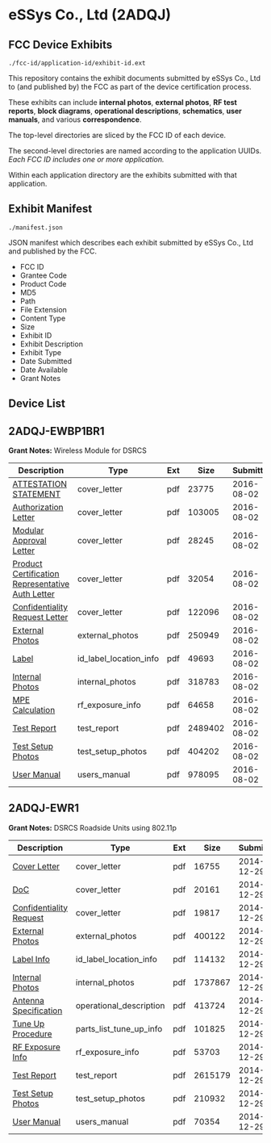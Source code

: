 # eSSys Co., Ltd (2ADQJ)
## FCC Device Exhibits

```
./fcc-id/application-id/exhibit-id.ext
```

This repository contains the exhibit documents submitted by eSSys Co., Ltd to (and published by) the FCC as part of the device certification process.

These exhibits can include **internal photos**, **external photos**, **RF test reports**, **block diagrams**, **operational descriptions**, **schematics**, **user manuals**, and various **correspondence**.

The top-level directories are sliced by the FCC ID of each device.

The second-level directories are named according to the application UUIDs. *Each FCC ID includes one or more application.*

Within each application directory are the exhibits submitted with that application. 

## Exhibit Manifest

```
./manifest.json
```

JSON manifest which describes each exhibit submitted by eSSys Co., Ltd and published by the FCC.

- FCC ID
- Grantee Code
- Product Code
- MD5
- Path
- File Extension
- Content Type
- Size
- Exhibit ID
- Exhibit Description
- Exhibit Type
- Date Submitted
- Date Available
- Grant Notes

## Device List
## 2ADQJ-EWBP1BR1
**Grant Notes:** Wireless Module for DSRCS

| Description | Type | Ext | Size | Submitted | Available |
| ----------- | ---- | --- | ---- | --------- | --------- |
| [ATTESTATION STATEMENT](2ADQJ-EWBP1BR1/ed2298a134dcf0c2fba7120067e9a1df/3084319.pdf) | cover_letter | pdf | 23775 | 2016-08-02 | 2016-08-02 |
| [Authorization Letter](2ADQJ-EWBP1BR1/ed2298a134dcf0c2fba7120067e9a1df/3084320.pdf) | cover_letter | pdf | 103005 | 2016-08-02 | 2016-08-02 |
| [Modular Approval Letter](2ADQJ-EWBP1BR1/ed2298a134dcf0c2fba7120067e9a1df/3084321.pdf) | cover_letter | pdf | 28245 | 2016-08-02 | 2016-08-02 |
| [Product Certification Representative Auth Letter](2ADQJ-EWBP1BR1/ed2298a134dcf0c2fba7120067e9a1df/3084322.pdf) | cover_letter | pdf | 32054 | 2016-08-02 | 2016-08-02 |
| [Confidentiality Request Letter](2ADQJ-EWBP1BR1/ed2298a134dcf0c2fba7120067e9a1df/3084323.pdf) | cover_letter | pdf | 122096 | 2016-08-02 | 2016-08-02 |
| [External Photos](2ADQJ-EWBP1BR1/ed2298a134dcf0c2fba7120067e9a1df/3084331.pdf) | external_photos | pdf | 250949 | 2016-08-02 | 2017-01-29 |
| [Label](2ADQJ-EWBP1BR1/ed2298a134dcf0c2fba7120067e9a1df/3084335.pdf) | id_label_location_info | pdf | 49693 | 2016-08-02 | 2016-08-02 |
| [Internal Photos](2ADQJ-EWBP1BR1/ed2298a134dcf0c2fba7120067e9a1df/3084332.pdf) | internal_photos | pdf | 318783 | 2016-08-02 | 2017-01-29 |
| [MPE Calculation](2ADQJ-EWBP1BR1/ed2298a134dcf0c2fba7120067e9a1df/3084329.pdf) | rf_exposure_info | pdf | 64658 | 2016-08-02 | 2016-08-02 |
| [Test Report](2ADQJ-EWBP1BR1/ed2298a134dcf0c2fba7120067e9a1df/3084330.pdf) | test_report | pdf | 2489402 | 2016-08-02 | 2016-08-02 |
| [Test Setup Photos](2ADQJ-EWBP1BR1/ed2298a134dcf0c2fba7120067e9a1df/3084333.pdf) | test_setup_photos | pdf | 404202 | 2016-08-02 | 2017-01-29 |
| [User Manual](2ADQJ-EWBP1BR1/ed2298a134dcf0c2fba7120067e9a1df/3084334.pdf) | users_manual | pdf | 978095 | 2016-08-02 | 2017-01-29 |
## 2ADQJ-EWR1
**Grant Notes:** DSRCS Roadside Units using 802.11p

| Description | Type | Ext | Size | Submitted | Available |
| ----------- | ---- | --- | ---- | --------- | --------- |
| [Cover Letter](2ADQJ-EWR1/f5ac6cbd7dcd2a12b76ab5ddab9f6112/2485875.pdf) | cover_letter | pdf | 16755 | 2014-12-29 | 2014-12-29 |
| [DoC](2ADQJ-EWR1/f5ac6cbd7dcd2a12b76ab5ddab9f6112/2485876.pdf) | cover_letter | pdf | 20161 | 2014-12-29 | 2014-12-29 |
| [Confidentiality Request](2ADQJ-EWR1/f5ac6cbd7dcd2a12b76ab5ddab9f6112/2485879.pdf) | cover_letter | pdf | 19817 | 2014-12-29 | 2014-12-29 |
| [External Photos](2ADQJ-EWR1/f5ac6cbd7dcd2a12b76ab5ddab9f6112/2485872.pdf) | external_photos | pdf | 400122 | 2014-12-29 | 2014-12-29 |
| [Label Info](2ADQJ-EWR1/f5ac6cbd7dcd2a12b76ab5ddab9f6112/2485874.pdf) | id_label_location_info | pdf | 114132 | 2014-12-29 | 2014-12-29 |
| [Internal Photos](2ADQJ-EWR1/f5ac6cbd7dcd2a12b76ab5ddab9f6112/2485873.pdf) | internal_photos | pdf | 1737867 | 2014-12-29 | 2014-12-29 |
| [Antenna Specification](2ADQJ-EWR1/f5ac6cbd7dcd2a12b76ab5ddab9f6112/2485870.pdf) | operational_description | pdf | 413724 | 2014-12-29 | 2014-12-29 |
| [Tune Up Procedure](2ADQJ-EWR1/f5ac6cbd7dcd2a12b76ab5ddab9f6112/2485880.pdf) | parts_list_tune_up_info | pdf | 101825 | 2014-12-29 | 2014-12-29 |
| [RF Exposure Info](2ADQJ-EWR1/f5ac6cbd7dcd2a12b76ab5ddab9f6112/2485878.pdf) | rf_exposure_info | pdf | 53703 | 2014-12-29 | 2014-12-29 |
| [Test Report](2ADQJ-EWR1/f5ac6cbd7dcd2a12b76ab5ddab9f6112/2485877.pdf) | test_report | pdf | 2615179 | 2014-12-29 | 2014-12-29 |
| [Test Setup Photos](2ADQJ-EWR1/f5ac6cbd7dcd2a12b76ab5ddab9f6112/2485871.pdf) | test_setup_photos | pdf | 210932 | 2014-12-29 | 2014-12-29 |
| [User Manual](2ADQJ-EWR1/f5ac6cbd7dcd2a12b76ab5ddab9f6112/2485881.pdf) | users_manual | pdf | 70354 | 2014-12-29 | 2014-12-29 |
